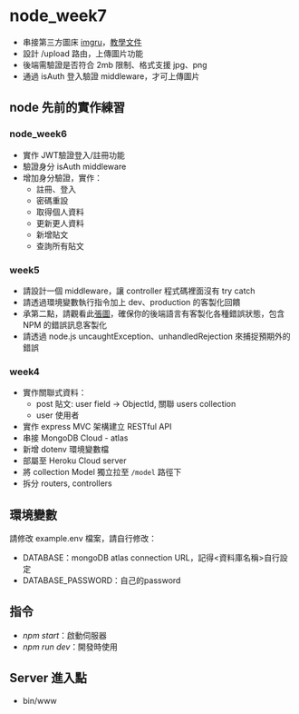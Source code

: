 # node_week7
- 串接第三方圖床 [imgru](https://imgur.com/ "第三方圖床")，[教學文件](https://israynotarray.com/nodejs/20220517/432259079/)
- 設計 /upload 路由，上傳圖片功能
- 後端需驗證是否符合 2mb 限制、格式支援 jpg、png
- 通過 isAuth 登入驗證 middleware，才可上傳圖片

## node 先前的實作練習

### node_week6
- 實作 JWT驗證登入/註冊功能
- 驗證身分 isAuth middleware
- 增加身分驗證，實作：
  - 註冊、登入
  - 密碼重設
  - 取得個人資料
  - 更新更人資料
  - 新增貼文
  - 查詢所有貼文

### week5
- 請設計一個 middleware，讓 controller 程式碼裡面沒有 try catch
- 請透過環境變數執行指令加上 dev、production 的客製化回饋
- 承第二點，請觀看此[張圖](https://whimsical.com/NJzhqQpRX1YcogzPz6ro5e "自訂錯誤")，確保你的後端語言有客製化各種錯誤狀態，包含 NPM 的錯誤訊息客製化
- 請透過 node.js uncaughtException、unhandledRejection 來捕捉預期外的錯誤

### week4
- 實作關聯式資料：
  - post 貼文: user field -> ObjectId, 關聯 users collection
  - user 使用者
- 實作 express MVC 架構建立 RESTful API
- 串接 MongoDB Cloud - atlas
- 新增 dotenv 環境變數檔
- 部屬至 Heroku Cloud server
- 將 collection Model 獨立拉至 `/model` 路徑下
- 拆分 routers, controllers

## 環境變數
請修改 example.env 檔案，請自行修改：
- DATABASE：mongoDB atlas connection URL，記得<資料庫名稱>自行設定
- DATABASE_PASSWORD：自己的password

## 指令
- *npm start*：啟動伺服器
- *npm run dev*：開發時使用

## Server 進入點
- bin/www
